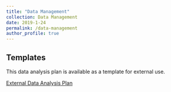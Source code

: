 ```yaml
---
title: "Data Management"
collection: Data Management
date: 2019-1-24
permalink: /data-management
author_profile: true
---
```


## Templates 

This data analysis plan is available as a template for external use.

[External Data Analysis Plan](https://s3.amazonaws.com/baccarellilabgithubio/TEMPLATE+Analysis+Plans_External.pdf)


